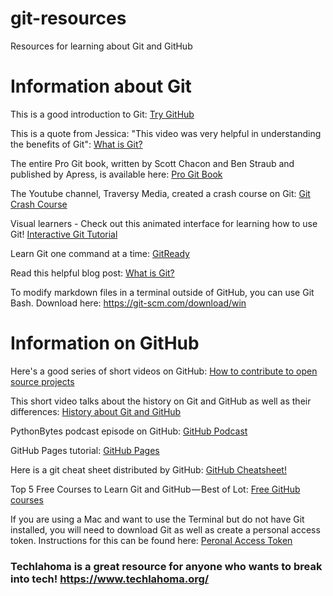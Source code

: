 # git-resources
Resources for learning about Git and GitHub

# Information about Git

This is a good introduction to Git: <a href="https://try.github.io/">Try GitHub</a>

This is a quote from Jessica: "This video was very helpful in understanding the benefits of Git":
<a href="https://git-scm.com/video/what-is-git">What is Git?</a>

The entire Pro Git book, written by Scott Chacon and Ben Straub and published by Apress, is available here: <a href="https://git-scm.com/book/en/v2">Pro Git Book</a>

The Youtube channel, Traversy Media, created a crash course on Git: <a href="https://www.youtube.com/watch?v=SWYqp7iY_Tc&t=1561s">Git Crash Course</a>

Visual learners - Check out this animated interface for learning how to use Git! <a href="http://learngitbranching.js.org">Interactive Git Tutorial</a>

Learn Git one command at a time: <a href="http://gitready.com/">GitReady</a>

Read this helpful blog post: <a href="https://dev.to/summersetwren/what-is-git-cji">What is Git?</a>

To modify markdown files in a terminal outside of GitHub, you can use Git Bash. Download here: https://git-scm.com/download/win  

# Information on GitHub

Here's a good series of short videos on GitHub: <a href="https://egghead.io/courses/how-to-contribute-to-an-open-source-project-on-github/"> How to contribute to open source projects</a>

This short video talks about the history on Git and GitHub as well as their differences: <a href="https://www.youtube.com/watch?v=1h9_cB9mPT8&t=13s">History about Git and GitHub</a>

PythonBytes podcast episode on GitHub: <a href="https://pythonbytes.fm/episodes/show/133/github-sponsors-the-model-open-source-has-been-waiting-for">GitHub Podcast</a>

GitHub Pages tutorial: <a href="https://learntocodewith.me/tutorials/github-pages/">GitHub Pages</a>

Here is a git cheat sheet distributed by GitHub: <a href="https://github.github.com/training-kit/downloads/github-git-cheat-sheet.pdf">GitHub Cheatsheet!</a>

Top 5 Free Courses to Learn Git and GitHub — Best of Lot: <a href="https://hackernoon.com/top-5-free-courses-to-learn-git-and-github-best-of-lot-2f394c6533b0">Free GitHub courses</a>
  
If you are using a Mac and want to use the Terminal but do not have Git installed, you will need to download Git as well as create a personal access token. Instructions for this can be found here: <a href="https://docs.github.com/en/authentication/keeping-your-account-and-data-secure/creating-a-personal-access-token">Peronal Access Token</a>

### Techlahoma is a great resource for anyone who wants to break into tech! https://www.techlahoma.org/

